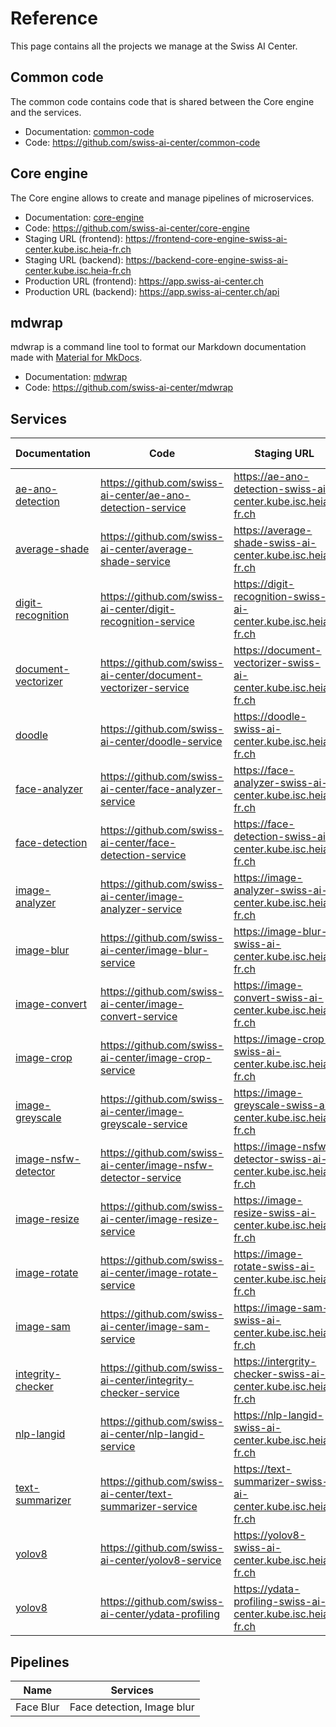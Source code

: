 # Reference

This page contains all the projects we manage at the Swiss AI Center.

## Common code

The common code contains code that is shared between the Core engine and the
services.

- Documentation: [common-code](./common-code.md)
- Code: <https://github.com/swiss-ai-center/common-code>

## Core engine

The Core engine allows to create and manage pipelines of microservices.

- Documentation: [core-engine](./core-engine.md)
- Code: <https://github.com/swiss-ai-center/core-engine>
- Staging URL (frontend):
  <https://frontend-core-engine-swiss-ai-center.kube.isc.heia-fr.ch>
- Staging URL (backend):
  <https://backend-core-engine-swiss-ai-center.kube.isc.heia-fr.ch>
- Production URL (frontend): <https://app.swiss-ai-center.ch>
- Production URL (backend): <https://app.swiss-ai-center.ch/api>

## mdwrap

mdwrap is a command line tool to format our Markdown documentation made with
[Material for MkDocs](../explanations/about-material-for-mkdocs.md).

- Documentation: [mdwrap](./mdwrap.md)
- Code: <https://github.com/swiss-ai-center/mdwrap>

## Services

| Documentation                                            | Code                                                               | Staging URL                                                         | Production URL |
| ------------------------------------------------------   | ------------------------------------------------------------------ | --------------------------------------------------------------------| -------------- |
| [ae-ano-detection](./services/ae-ano-detection.md)       | <https://github.com/swiss-ai-center/ae-ano-detection-service>      | <https://ae-ano-detection-swiss-ai-center.kube.isc.heia-fr.ch>      | -              |
| [average-shade](./services/average-shade.md)             | <https://github.com/swiss-ai-center/average-shade-service>         | <https://average-shade-swiss-ai-center.kube.isc.heia-fr.ch>         | -              |
| [digit-recognition](./services/digit-recognition.md)     | <https://github.com/swiss-ai-center/digit-recognition-service>     | <https://digit-recognition-swiss-ai-center.kube.isc.heia-fr.ch>     | -              |
| [document-vectorizer](./services/document-vectorizer.md) | <https://github.com/swiss-ai-center/document-vectorizer-service>   | <https://document-vectorizer-swiss-ai-center.kube.isc.heia-fr.ch>   | -              |
| [doodle](./services/doodle.md)                           | <https://github.com/swiss-ai-center/doodle-service>                | <https://doodle-swiss-ai-center.kube.isc.heia-fr.ch>                | -              |
| [face-analyzer](./services/face-analyzer.md)             | <https://github.com/swiss-ai-center/face-analyzer-service>         | <https://face-analyzer-swiss-ai-center.kube.isc.heia-fr.ch>         | -              |
| [face-detection](./services/face-detection.md)           | <https://github.com/swiss-ai-center/face-detection-service>        | <https://face-detection-swiss-ai-center.kube.isc.heia-fr.ch>        | -              |
| [image-analyzer](./services/image-analyzer.md)           | <https://github.com/swiss-ai-center/image-analyzer-service>        | <https://image-analyzer-swiss-ai-center.kube.isc.heia-fr.ch>        | -              |
| [image-blur](./services/image-blur.md)                   | <https://github.com/swiss-ai-center/image-blur-service>            | <https://image-blur-swiss-ai-center.kube.isc.heia-fr.ch>            | -              |
| [image-convert](./services/image-convert.md)             | <https://github.com/swiss-ai-center/image-convert-service>         | <https://image-convert-swiss-ai-center.kube.isc.heia-fr.ch>         | -              |
| [image-crop](./services/image-crop.md)                   | <https://github.com/swiss-ai-center/image-crop-service>            | <https://image-crop-swiss-ai-center.kube.isc.heia-fr.ch>            | -              |
| [image-greyscale](./services/image-greyscale.md)         | <https://github.com/swiss-ai-center/image-greyscale-service>       | <https://image-greyscale-swiss-ai-center.kube.isc.heia-fr.ch>       | -              |
| [image-nsfw-detector](./services/image-nsfw-detector.md) | <https://github.com/swiss-ai-center/image-nsfw-detector-service>   | <https://image-nsfw-detector-swiss-ai-center.kube.isc.heia-fr.ch>   | -              |
| [image-resize](./services/image-resize.md)               | <https://github.com/swiss-ai-center/image-resize-service>          | <https://image-resize-swiss-ai-center.kube.isc.heia-fr.ch>          | -              |
| [image-rotate](./services/image-rotate.md)               | <https://github.com/swiss-ai-center/image-rotate-service>          | <https://image-rotate-swiss-ai-center.kube.isc.heia-fr.ch>          | -              |
| [image-sam](./services/image-sam.md)                     | <https://github.com/swiss-ai-center/image-sam-service>             | <https://image-sam-swiss-ai-center.kube.isc.heia-fr.ch>             | -              |
| [integrity-checker](./services/integrity-checker.md)     | <https://github.com/swiss-ai-center/integrity-checker-service>     | <https://intergrity-checker-swiss-ai-center.kube.isc.heia-fr.ch>    | -              |
| [nlp-langid](./services/nlp-langid.md)                   | <https://github.com/swiss-ai-center/nlp-langid-service>            | <https://nlp-langid-swiss-ai-center.kube.isc.heia-fr.ch>            | -              |
| [text-summarizer](./services/text-summarizer.md)         | <https://github.com/swiss-ai-center/text-summarizer-service>       | <https://text-summarizer-swiss-ai-center.kube.isc.heia-fr.ch>       | -              |
| [yolov8](./services/yolov8.md)                           | <https://github.com/swiss-ai-center/yolov8-service>                | <https://yolov8-swiss-ai-center.kube.isc.heia-fr.ch>                | -              |
| [yolov8](./services/ydata-profiling.md)                  | <https://github.com/swiss-ai-center/ydata-profiling>               | <https://ydata-profiling-swiss-ai-center.kube.isc.heia-fr.ch>       | -              |

## Pipelines

| Name      | Services                      |
| --------- | ----------------------------- |
| Face Blur | Face detection, Image blur    |

